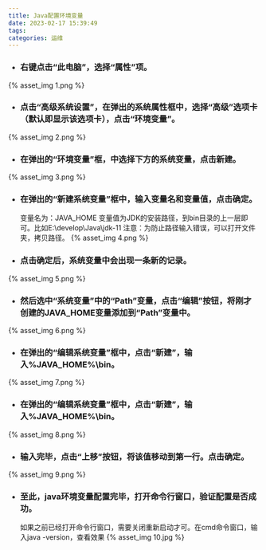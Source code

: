 ```yaml
---
title: Java配置环境变量
date: 2023-02-17 15:39:49
tags:
categories: 运维
---
```


+ ### 右键点击“此电脑”，选择“属性”项。
{% asset_img 1.png %}
+ ### 点击“高级系统设置”，在弹出的系统属性框中，选择“高级”选项卡（默认即显示该选项卡），点击“环境变量”。
{% asset_img 2.png %}
+ ### 在弹出的“环境变量”框，中选择下方的系统变量，点击新建。
{% asset_img 3.png %}
+ ### 在弹出的“新建系统变量”框中，输入变量名和变量值，点击确定。
	变量名为：JAVA_HOME
	变量值为JDK的安装路径，到bin目录的上一层即可。比如E:\develop\Java\jdk-11
	注意：为防止路径输入错误，可以打开文件夹，拷贝路径。
{% asset_img 4.png %}
+ ### 点击确定后，系统变量中会出现一条新的记录。
{% asset_img 5.png %}
+ ### 然后选中“系统变量”中的“Path”变量，点击“编辑”按钮，将刚才创建的JAVA_HOME变量添加到“Path”变量中。
{% asset_img 6.png %}
+ ### 在弹出的“编辑系统变量”框中，点击“新建”，输入%JAVA_HOME%\bin。
{% asset_img 7.png %}
+ ### 在弹出的“编辑系统变量”框中，点击“新建”，输入%JAVA_HOME%\bin。
{% asset_img 8.png %}
+ ### 输入完毕，点击“上移”按钮，将该值移动到第一行。点击确定。
{% asset_img 9.png %}
+ ### 至此，java环境变量配置完毕，打开命令行窗口，验证配置是否成功。
	如果之前已经打开命令行窗口，需要关闭重新启动才可。在cmd命令窗口，输入java -version，查看效果
{% asset_img 10.jpg %}